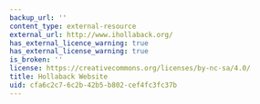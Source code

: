 ```yaml
---
backup_url: ''
content_type: external-resource
external_url: http://www.ihollaback.org/
has_external_licence_warning: true
has_external_license_warning: true
is_broken: ''
license: https://creativecommons.org/licenses/by-nc-sa/4.0/
title: Hollaback Website
uid: cfa6c2c7-6c2b-42b5-b802-cef4fc3fc37b
---
```


